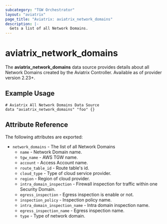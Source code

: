 ```yaml
---
subcategory: "TGW Orchestrator"
layout: "aviatrix"
page_title: "Aviatrix: aviatrix_network_domains"
description: |-
  Gets a list of all Network Domains.
---
```


# aviatrix_network_domains

The **aviatrix_network_domains** data source provides details about all Network Domains created by the Aviatrix Controller. Available as of provider version 2.23+.

## Example Usage

 ```hcl
 # Aviatrix All Network Domains Data Source
 data "aviatrix_network_domains" "foo" {}
 ```


## Attribute Reference

The following attributes are exported:
* `network_domains` - The list of all Network Domains
    * `name` - Network Domain name.
    * `tgw_name` - AWS TGW name.
    * `account` - Access Account name.
    * `route_table_id` - Route table's id.
    * `cloud_type` - Type of cloud service provider.
    * `region` - Region of cloud provider.
    * `intra_domain_inspection` - Firewall inspection for traffic within one Security Domain.
    * `egress_inspection` - Egress inspection is enable or not.
    * `inspection_policy` - Inspection policy name.
    * `intra_domain_inspection_name` - Intra domain inspection name.
    * `egress_inspection_name` - Egress inspection name.
    * `type` - Type of network domain.